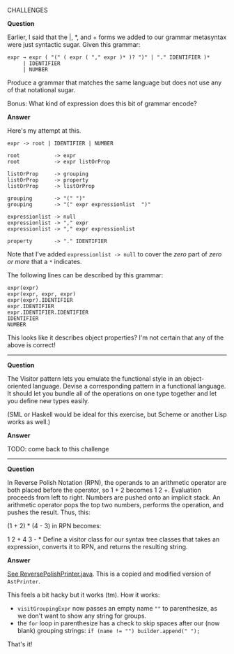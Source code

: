 CHALLENGES

**Question**

Earlier, I said that the |, *, and + forms we added to our grammar metasyntax were just syntactic sugar. Given this grammar:

```
expr → expr ( "(" ( expr ( "," expr )* )? ")" | "." IDENTIFIER )*
     | IDENTIFIER
     | NUMBER
```

Produce a grammar that matches the same language but does not use any of that notational sugar.

Bonus: What kind of expression does this bit of grammar encode?

**Answer**

Here's my attempt at this.

```
expr -> root | IDENTIFIER | NUMBER

root           -> expr
root           -> expr listOrProp

listOrProp     -> grouping
listOrProp     -> property
listOrProp     -> listOrProp

grouping       -> "(" ")"
grouping       -> "(" expr expressionlist  ")"

expressionlist -> null
expressionlist -> "," expr
expressionlist -> "," expr expressionlist

property       -> "." IDENTIFIER
```

Note that I've added `expressionlist -> null` to cover the _zero_ part of _zero or more_ that a `*` indicates.

The following lines can be described by this grammar:

```
expr(expr)
expr(expr, expr, expr)
expr(expr).IDENTIFIER
expr.IDENTIFIER
expr.IDENTIFIER.IDENTIFIER
IDENTIFIER
NUMBER
```

This looks like it describes object properties? I'm not certain that any of the above is correct! 

---

**Question**

The Visitor pattern lets you emulate the functional style in an object-oriented language. Devise a corresponding pattern in a functional language. It should let you bundle all of the operations on one type together and let you define new types easily.

(SML or Haskell would be ideal for this exercise, but Scheme or another Lisp works as well.)

**Answer**

TODO: come back to this challenge

---

**Question**

In Reverse Polish Notation (RPN), the operands to an arithmetic operator are both placed before the operator, so 1 + 2 becomes 1 2 +. Evaluation proceeds from left to right. Numbers are pushed onto an implicit stack. An arithmetic operator pops the top two numbers, performs the operation, and pushes the result. Thus, this:

(1 + 2) * (4 - 3)
in RPN becomes:

1 2 + 4 3 - *
Define a visitor class for our syntax tree classes that takes an expression, converts it to RPN, and returns the resulting string.

**Answer**

[See ReversePolishPrinter.java](com/tekniskt/lox/ReversePolishPrinter.java). This is a copied and modified version of `AstPrinter`.

This feels a bit hacky but it works (tm). How it works:

- `visitGroupingExpr` now passes an empty name `""` to parenthesize, as we don't want to show any string for groups.
- the `for` loop in parenthesize has a check to skip spaces after our (now blank) grouping strings: `if (name != "") builder.append(" ");`

That's it!  
